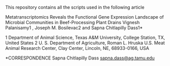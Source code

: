 This repository contains all the scripts used in the following article


Metatranscriptomics Reveals the Functional Gene Expression Landscape of Microbial Communities in Beef-Processing Plant Drains
Vignesh Palanisamy1 , Joseph M. Bosilevac2 and Sapna Chitlapilly Dass1*

1 Department of Animal Science, Texas A&M University, College Station, TX, United States
2 U. S. Department of Agriculture, Roman L. Hruska U.S. Meat Animal Research Center, Clay Center, Lincoln, NE, 68933-0166, USA


*CORRESPONDENCE
Sapna Chitlapilly Dass
sapna.dass@ag.tamu.edu

